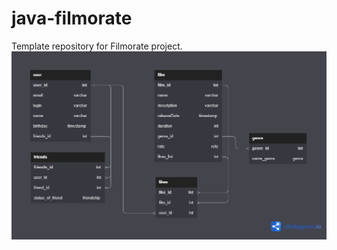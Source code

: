 # java-filmorate
Template repository for Filmorate project.
![alt text](https://github.com/AssortedCaret/java-filmorate/blob/main/Untitled.png)
